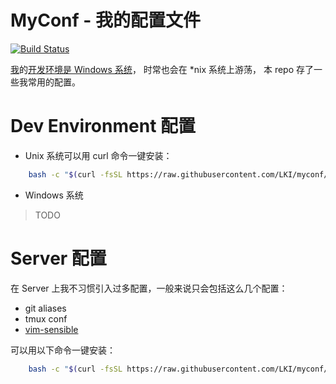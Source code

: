 # MyConf - 我的配置文件

[![Build Status][svg]][travis]

[我][me]的[开发环境是 Windows 系统][win-env]，
时常也会在 \*nix 系统上游荡，
本 repo 存了一些我常用的配置。

# Dev Environment 配置

* Unix 系统可以用 curl 命令一键安装：

```sh
    bash -c "$(curl -fsSL https://raw.githubusercontent.com/LKI/myconf/master/setup.sh)"
```

* Windows 系统

> TODO

# Server 配置

在 Server 上我不习惯引入过多配置，一般来说只会包括这么几个配置：

* git aliases
* tmux conf
* [vim-sensible][vim-sensible]

可以用以下命令一键安装：

```sh
    bash -c "$(curl -fsSL https://raw.githubusercontent.com/LKI/myconf/master/setup-lite.sh)"
```

[svg]: https://travis-ci.org/LKI/myconf.svg?branch=master
[travis]: https://travis-ci.org/LKI/myconf
[me]: http://www.liriansu.com/about
[win-env]: http://www.liriansu.com/windows-dev-env
[vim-sensible]: https://github.com/tpope/vim-sensible/

